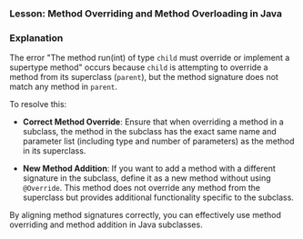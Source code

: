 ### Lesson: Method Overriding and Method Overloading in Java

### Explanation

The error "The method run(int) of type `child` must override or implement a supertype method" occurs because `child` is attempting to override a method from its superclass (`parent`), but the method signature does not match any method in `parent`.

To resolve this:
- **Correct Method Override**: Ensure that when overriding a method in a subclass, the method in the subclass has the exact same name and parameter list (including type and number of parameters) as the method in its superclass.

- **New Method Addition**: If you want to add a method with a different signature in the subclass, define it as a new method without using `@Override`. This method does not override any method from the superclass but provides additional functionality specific to the subclass.

By aligning method signatures correctly, you can effectively use method overriding and method addition in Java subclasses.